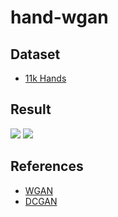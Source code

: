 # hand-wgan

## Dataset
- [11k Hands](https://sites.google.com/view/11khands)

## Result
![](https://i.imgur.com/mALbOuG.png)
![](https://i.imgur.com/zS09f5s.jpg)

## References

- [WGAN](https://arxiv.org/abs/1701.07875)
- [DCGAN](https://arxiv.org/abs/1511.06434)
